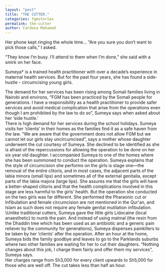 ```yaml
---
layout: "post"
title: "THE CUTTER."
categories: fgmstories
permalink: the-cutter
author: Fardosa Mahamad
---
```



Her phone kept ringing the whole time... “Are you sure you don’t want to pick those calls,” I asked. 

“They know I’m busy. I’ll attend to them when I’m done,” she said with a smirk on her face. 

Sumeya* is a trained health practitioner with over a decade’s experience in maternal health services. But for the past four years, she has found a side-hustle - circumcising young girls. 

The demand for her services has been rising among Somali families living in Nairobi and environs,
“FGM has been practiced by the Somali people for generations. I have a responsibility as a health practitioner to provide safer services and avoid medical complication that arise from the operations even though I am prohibited by the law to do so”, Sumeya says when asked about her ‘side hustle.’  
There is high demand for her services during the school holidays. Sumeya visits her ‘clients’ in their homes as the families find it as a safe haven from the law. “We are aware that the government does not allow FGM but we cannot let our girls stay uncircumcised”, says a mother whose daughter underwent the cut courtesy of Sumeya. She declined to be identified as she is afraid of the repercussions for allowing the operation to be done on her six year old daughter.
I accompanied Sumeya to one of the homes where she has been summoned to conduct the operation. Sumeya explains that the style of circumcision she performs on the girls is stage one—the removal of the entire clitoris, and in most cases, the adjacent parts of the labia minora (small lips) and sometimes all of the external genitalia, except parts of the labia majora (large lips). She assures me that the girls will have a better-shaped clitoris and that the health complications involved in this stage are less harmful to the girls’ health.
But the operation she conducted on the two girls was far different. She  performed the Pharaonic cut or Infibulation and female circumcision are not mentioned in the Qur'an, and Islam as such does not require any female genital mutilation infibulation. \Unlike traditional cutters, Sumeya gave the little girls Lidocaine (local anaesthetic) to numb the pain. And instead of using malmal (the resin from the Dhaddin tree which has been used as an antibiotic and a generic pain reliever by the community for generations), Sumeya dispenses painkillers to be taken by her ‘clients’ after the operation.
After an hour at the home, Sumeya bids the family goodbye and leaves to go to the Parklands suburbs where two other families are waiting for her to cut their daughters.
“Nothing changes about this job, I charge them fairly and offer them my services”, Sumeya says.  
Her charges range from Sh3,000 for every client upwards to Sh5,000 for those who are well off. The cut takes less than half an hour.